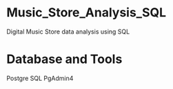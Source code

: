 # Music_Store_Analysis_SQL
Digital Music Store data analysis using SQL

# Database and Tools
Postgre SQL
PgAdmin4
